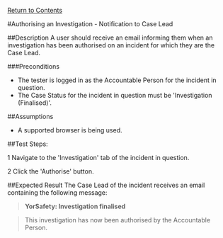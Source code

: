 [Return to Contents](https://github.com/infojam-james/test-cases/blob/master/Contents.md)

#Authorising an Investigation - Notification to Case Lead

##Description
A user should receive an email informing them when an investigation has been authorised on an incident for which they are the Case Lead.

###Preconditions 
+ The tester is logged in as the Accountable Person for the incident in question.
+ The Case Status for the incident in question must be 'Investigation (Finalised)'.

##Assumptions
+ A supported browser is being used.

##Test Steps:

1 Navigate to the 'Investigation' tab of the incident in question.

2 Click the 'Authorise' button.

##Expected Result
The Case Lead of the incident receives an email containing the following message:

>**YorSafety: Investigation finalised**

>This investigation has now been authorised by the Accountable Person.
